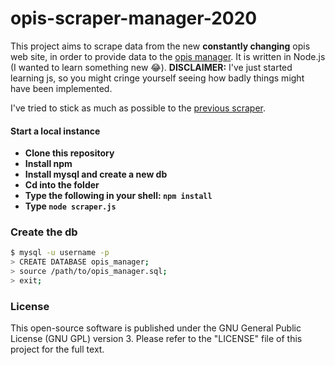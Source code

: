 # opis-scraper-manager-2020

This project aims to scrape data from the new __constantly changing__ opis web site, in order to provide data to the [opis manager](https://github.com/UNICT-DMI/OPIS-Manager). It is written in Node.js (I wanted to learn something new 😂).
**DISCLAIMER:** I've just started learning js, so you might cringe yourself seeing how badly things might have been implemented.

I've tried to stick as much as possible to the [previous scraper](https://github.com/UNICT-DMI/opis-manager-scraper).


#### Start a local instance

* **Clone this repository**
* **Install npm**
* **Install mysql and create a new db**
* **Cd into the folder**
* **Type the following in your shell: `npm install`**
* **Type `node scraper.js`**

### Create the db
```bash
$ mysql -u username -p
> CREATE DATABASE opis_manager;
> source /path/to/opis_manager.sql;
> exit;
```

### License
This open-source software is published under the GNU General Public License (GNU GPL) version 3. Please refer to the "LICENSE" file of this project for the full text.
